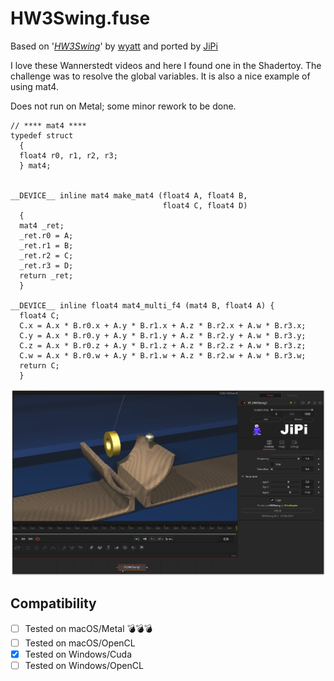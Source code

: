 HW3Swing.fuse
====================

Based on '_[HW3Swing](https://www.shadertoy.com/view/wslGz7)_' by [wyatt](https://www.shadertoy.com/user/wyatt) and ported by [JiPi](../../Site/Profiles/JiPi.md)

I love these Wannerstedt videos and here I found one in the Shadertoy. The challenge was to resolve the global variables. It is also a nice example of using mat4.

Does not run on Metal; some minor rework to be done.

```
// **** mat4 ****
typedef struct
  {
  float4 r0, r1, r2, r3;
  } mat4;


__DEVICE__ inline mat4 make_mat4 (float4 A, float4 B,
                                  float4 C, float4 D)
  {
  mat4 _ret;
  _ret.r0 = A;
  _ret.r1 = B;
  _ret.r2 = C;
  _ret.r3 = D;
  return _ret;
  }

__DEVICE__ inline float4 mat4_multi_f4 (mat4 B, float4 A) {
  float4 C;
  C.x = A.x * B.r0.x + A.y * B.r1.x + A.z * B.r2.x + A.w * B.r3.x;
  C.y = A.x * B.r0.y + A.y * B.r1.y + A.z * B.r2.y + A.w * B.r3.y;
  C.z = A.x * B.r0.z + A.y * B.r1.z + A.z * B.r2.z + A.w * B.r3.z;
  C.w = A.x * B.r0.w + A.y * B.r1.w + A.z * B.r2.w + A.w * B.r3.w;
  return C;
  }
```

[![HW3Swing](HW3Swing.png "HW3Swing.fuse in DaVinci Resolve")](HW3Swing.fuse)


## Compatibility
- [ ] Tested on macOS/Metal :bomb::bomb::bomb:
- [ ] Tested on macOS/OpenCL
- [x] Tested on Windows/Cuda
- [ ] Tested on Windows/OpenCL
